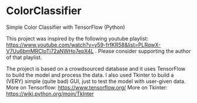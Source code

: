 # ColorClassifier
Simple Color Classifier with TensorFlow (Python)

This project was inspired by the following youtube playlist: https://www.youtube.com/watch?v=y59-frfKR58&list=PLRqwX-V7Uu6bmMRCIoTi72aNWHo7epX4L .
Please consider supporting the author of that playlist.

The project is based on a crowdsourced database and it uses TensorFlow to build the model and process the data. I also used Tkinter to build a (VERY) simple (quite bad) GUI, just to test the model with user-given data.
More on Tensorflow: https://www.tensorflow.org/
More on Tkinter: https://wiki.python.org/moin/TkInter
